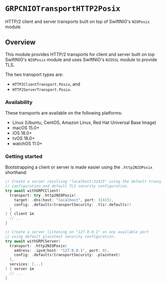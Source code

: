 # ``GRPCNIOTransportHTTP2Posix``

HTTP/2 client and server transports built on top of SwiftNIO's `NIOPosix` module.

## Overview

This module provides HTTP/2 transports for client and server built on top SwiftNIO's `NIOPosix`
module and uses SwiftNIO's `NIOSSL` module to provide TLS.

The two transport types are:
- `HTTP2ClientTransport.Posix`, and
- `HTTP2ServerTransport.Posix`.

### Availability

These transports are available on the following platforms:

- Linux (Ubuntu, CentOS, Amazon Linux, Red Hat Universal Base Image)
- macOS 15.0+
- iOS 18.0+
- tvOS 18.0+
- watchOS 11.0+


### Getting started

Bootstrapping a client or server is made easier using the `.http2NIOPosix` shorthand:

```swift
// Create a server resolving "localhost:31415" using the default transport
// configuration and default TLS security configuration.
try await withGRPCClient(
  transport: try .http2NIOPosix(
    target: .dns(host: "localhost", port: 31415),
    config: .defaults(transportSecurity: .tls(.defaults))
  )
) { client in
  // ...
}

// Create a server listening on "127.0.0.1" on any available port
// using default plaintext security configuration.
try await withGRPCServer(
  transport: .http2NIOPosix(
    address: .ipv4(host: "127.0.0.1", port: 0),
    config: .defaults(transportSecurity: .plaintext)
  ),
  services: [...]
) { server in
  // ...
}
```
